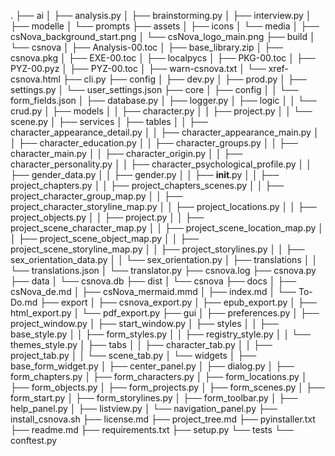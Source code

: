 .
├── ai
│   ├── analysis.py
│   ├── brainstorming.py
│   ├── interview.py
│   ├── modelle
│   └── prompts
├── assets
│   ├── icons
│   └── media
│       ├── csNova_background_start.png
│       └── csNova_logo_main.png
├── build
│   └── csnova
│       ├── Analysis-00.toc
│       ├── base_library.zip
│       ├── csnova.pkg
│       ├── EXE-00.toc
│       ├── localpycs
│       ├── PKG-00.toc
│       ├── PYZ-00.pyz
│       ├── PYZ-00.toc
│       ├── warn-csnova.txt
│       └── xref-csnova.html
├── cli.py
├── config
│   ├── dev.py
│   ├── prod.py
│   ├── settings.py
│   └── user_settings.json
├── core
│   ├── config
│   │   └── form_fields.json
│   ├── database.py
│   ├── logger.py
│   ├── logic
│   │   └── crud.py
│   ├── models
│   │   ├── character.py
│   │   ├── project.py
│   │   └── scene.py
│   ├── services
│   ├── tables
│   │   ├── character_appearance_detail.py
│   │   ├── character_appearance_main.py
│   │   ├── character_education.py
│   │   ├── character_groups.py
│   │   ├── character_main.py
│   │   ├── character_origin.py
│   │   ├── character_personality.py
│   │   ├── character_psychological_profile.py
│   │   ├── gender_data.py
│   │   ├── gender.py
│   │   ├── __init__.py
│   │   ├── project_chapters.py
│   │   ├── project_chapters_scenes.py
│   │   ├── project_character_group_map.py
│   │   ├── project_character_storyline_map.py
│   │   ├── project_locations.py
│   │   ├── project_objects.py
│   │   ├── project.py
│   │   ├── project_scene_character_map.py
│   │   ├── project_scene_location_map.py
│   │   ├── project_scene_object_map.py
│   │   ├── project_scene_storyline_map.py
│   │   ├── project_storylines.py
│   │   ├── sex_orientation_data.py
│   │   └── sex_orientation.py
│   ├── translations
│   │   └── translations.json
│   └── translator.py
├── csnova.log
├── csnova.py
├── data
│   └── csnova.db
├── dist
│   └── csnova
├── docs
│   ├── csNova_de.md
│   ├── csNova_mermaid.mmd
│   ├── index.md
│   └── To-Do.md
├── export
│   ├── csnova_export.py
│   ├── epub_export.py
│   ├── html_export.py
│   └── pdf_export.py
├── gui
│   ├── preferences.py
│   ├── project_window.py
│   ├── start_window.py
│   ├── styles
│   │   ├── base_style.py
│   │   ├── form_styles.py
│   │   ├── registry_style.py
│   │   └── themes_style.py
│   ├── tabs
│   │   ├── character_tab.py
│   │   ├── project_tab.py
│   │   └── scene_tab.py
│   └── widgets
│       ├── base_form_widget.py
│       ├── center_panel.py
│       ├── dialog.py
│       ├── form_chapters.py
│       ├── form_characters.py
│       ├── form_locations.py
│       ├── form_objects.py
│       ├── form_projects.py
│       ├── form_scenes.py
│       ├── form_start.py
│       ├── form_storylines.py
│       ├── form_toolbar.py
│       ├── help_panel.py
│       ├── listview.py
│       └── navigation_panel.py
├── install_csnova.sh
├── license.md
├── project_tree.md
├── pyinstaller.txt
├── readme.md
├── requirements.txt
├── setup.py
└── tests
    └── conftest.py